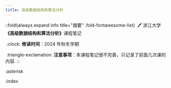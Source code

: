 ```yaml
---
title: 高级数据结构和算法分析
---
```


::fold{always expand info title="摘要" .fold-fontawesome-list}
&nbsp;:pen: 浙江大学<strong>《高级数据结构和算法分析》</strong>课程笔记

&nbsp;:clock: **修读时间**：2024 年秋冬学期

&nbsp;:triangle-exclamation: **注意事项**：本课程笔记很不完善，只记录了前面几次课的内容.
::

:asterisk

:index
